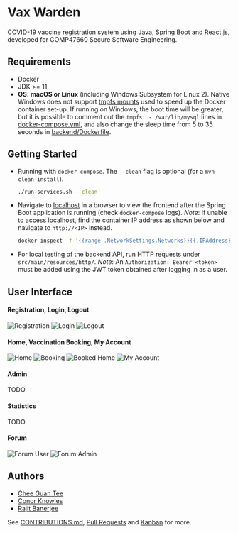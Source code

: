 # Vax Warden

COVID-19 vaccine registration system using Java, Spring Boot and React.js, developed for COMP47660 Secure Software Engineering.

## Requirements

- Docker
- JDK >= 11
- **OS: macOS or Linux** (including Windows Subsystem for Linux 2). Native Windows does not support [tmpfs mounts](https://docs.docker.com/storage/tmpfs/) used to speed up the Docker container set-up. If running on Windows, the boot time will be greater, but it is possible to comment out the `tmpfs: - /var/lib/mysql` lines in [docker-compose.yml](./docker-compose.yml), and also change the sleep time from 5 to 35 seconds in [backend/Dockerfile](./backend/Dockerfile).

## Getting Started

- Running with `docker-compose`. The `--clean` flag is optional (for a `mvn clean install`).

  ```bash
  ./run-services.sh --clean
  ```

- Navigate to [localhost](http://localhost) in a browser to view the frontend after the Spring Boot application is running (check `docker-compose` logs). _Note_: If unable to access localhost, find the container IP address as shown below and navigate to `http://<IP>` instead.

  ```bash
  docker inspect -f '{{range .NetworkSettings.Networks}}{{.IPAddress}}{{end}}' vax-warden-frontend
  ```

- For local testing of the backend API, run HTTP requests under `src/main/resources/http/`. _Note_: An `Authorization: Bearer <token>` must be added using the JWT token obtained after logging in as a user.

## User Interface

#### Registration, Login, Logout

![Registration](./assets/images/registration.png)
![Login](./assets/images/login.png)
![Logout](./assets/images/logout.png)

#### Home, Vaccination Booking, My Account

![Home](./assets/images/home.png)
![Booking](./assets/images/booking.png)
![Booked Home](./assets/images/booked-home.png)
![My Account](./assets/images/myaccount.png)

#### Admin

TODO

#### Statistics

TODO

#### Forum

![Forum User](./assets/images/forum-user.png)
![Forum Admin](./assets/images/forum-admin.png)

## Authors

- [Chee Guan Tee](https://www.jasontcg.com)
- [Conor Knowles](https://conorknowles.com)
- [Rajit Banerjee](https://rajitbanerjee.com)

See [CONTRIBUTIONS.md](./CONTRIBUTIONS.md), [Pull Requests](https://github.com/rajitbanerjee/vax-warden/pulls?q=is%3Apr+is%3Aclosed) and [Kanban](https://github.com/rajitbanerjee/vax-warden/projects/1) for more.
